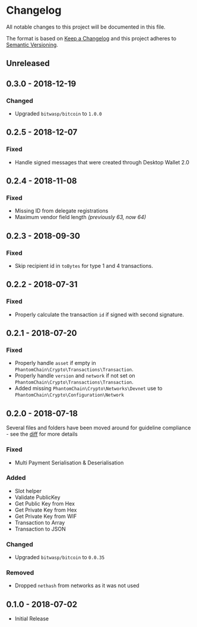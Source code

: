 # Changelog

All notable changes to this project will be documented in this file.

The format is based on [Keep a Changelog](http://keepachangelog.com/en/1.0.0/)
and this project adheres to [Semantic Versioning](http://semver.org/spec/v2.0.0.html).

## Unreleased

## 0.3.0 - 2018-12-19

### Changed
- Upgraded `bitwasp/bitcoin` to `1.0.0`

## 0.2.5 - 2018-12-07

### Fixed
- Handle signed messages that were created through Desktop Wallet 2.0

## 0.2.4 - 2018-11-08

### Fixed
- Missing ID from delegate registrations
- Maximum vendor field length _(previously 63, now 64)_

## 0.2.3 - 2018-09-30

### Fixed
- Skip recipient id in `toBytes` for type 1 and 4 transactions.

## 0.2.2 - 2018-07-31

### Fixed
- Properly calculate the transaction `id` if signed with second signature.

## 0.2.1 - 2018-07-20

### Fixed
- Properly handle `asset` if empty in `PhantomChain\Crypto\Transactions\Transaction`.
- Properly handle `version` and `network` if not set on `PhantomChain\Crypto\Transactions\Transaction`.
- Added missing `PhantomChain\Crypto\Networks\Devnet` use to `PhantomChain\Crypto\Configuration\Network`

## 0.2.0 - 2018-07-18

Several files and folders have been moved around for guideline compliance - see the [diff](https://github.com/PhantomChain/php-crypto/compare/0.1.0...0.2.0) for more details

### Fixed
- Multi Payment Serialisation & Deserialisation

### Added
- Slot helper
- Validate PublicKey
- Get Public Key from Hex
- Get Private Key from Hex
- Get Private Key from WIF
- Transaction to Array
- Transaction to JSON

### Changed
- Upgraded `bitwasp/bitcoin` to `0.0.35`

### Removed
- Dropped `nethash` from networks as it was not used

## 0.1.0 - 2018-07-02
- Initial Release
